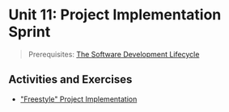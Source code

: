 # Unit 11: Project Implementation Sprint

> Prerequisites: [The Software Development Lifecycle](/units/unit-10.md)

## Activities and Exercises

  + ["Freestyle" Project Implementation](/projects/freestyle/implementation.md)
